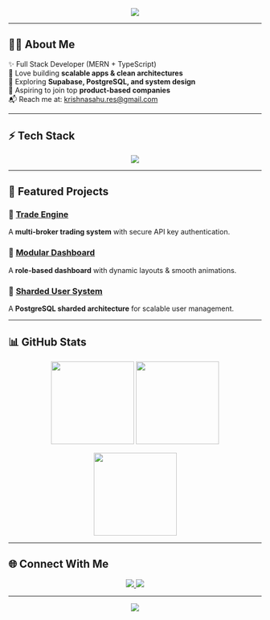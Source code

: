 <!-- Profile Banner -->
<p align="center">
  <img src="https://capsule-render.vercel.app/api?type=waving&color=0:0f0c29,50:302b63,100:24243e&height=200&section=header&text=Hi%20👋,%20I'm%20Krishna%20Sahu&fontSize=40&fontColor=ffffff&animation=fadeIn&fontAlignY=35"/>
</p>

---

## 👨‍💻 About Me
✨ Full Stack Developer (MERN + TypeScript)  
🚀 Love building **scalable apps & clean architectures**  
🌱 Exploring **Supabase, PostgreSQL, and system design**  
🎯 Aspiring to join top **product-based companies**  
📬 Reach me at: [krishnasahu.res@gmail.com](mailto:krishnasahu.res@gmail.com)  

---

## ⚡ Tech Stack  
<p align="center">
  <img src="https://skillicons.dev/icons?i=js,ts,nodejs,react,express,postgres,mongodb,tailwind,git,github,docker,supabase&theme=dark" />
</p>

---

## 📌 Featured Projects
### 🔹 [Trade Engine](https://github.com/krishnasahu/trade_engine)  
A **multi-broker trading system** with secure API key authentication.  

### 🔹 [Modular Dashboard](https://github.com/krishnasahu/dashboard)  
A **role-based dashboard** with dynamic layouts & smooth animations.  

### 🔹 [Sharded User System](https://github.com/krishnasahu/sharded-user-system)  
A **PostgreSQL sharded architecture** for scalable user management.  

---

## 📊 GitHub Stats
<p align="center">
  <img src="https://github-readme-stats.vercel.app/api?username=krishnasahu&show_icons=true&theme=tokyonight&hide_border=true" height="165"/>
  <img src="https://github-readme-stats.vercel.app/api/top-langs/?username=krishnasahu&layout=compact&theme=tokyonight&hide_border=true" height="165"/>
</p>

<p align="center">
  <img src="https://streak-stats.demolab.com?user=krishnasahu&theme=tokyonight&hide_border=true" height="165"/>
</p>

---

## 🌐 Connect With Me  
<p align="center">
  <a href="https://www.linkedin.com/in/krishnasahu-dev">
    <img src="https://img.shields.io/badge/LinkedIn-0077B5?style=for-the-badge&logo=linkedin&logoColor=white"/>
  </a>
  <a href="mailto:krishnasahu.res@gmail.com">
    <img src="https://img.shields.io/badge/Email-D14836?style=for-the-badge&logo=gmail&logoColor=white"/>
  </a>
</p>

---

<p align="center">
  <img src="https://capsule-render.vercel.app/api?type=waving&color=0:0f0c29,50:302b63,100:24243e&height=120&section=footer"/>
</p>
